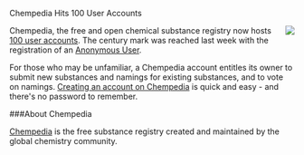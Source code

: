 Chempedia Hits 100 User Accounts

<a href="http://chempedia.com"><img src="http://zusammen-blog.s3.amazonaws.com/assets/20091015/chempedia.png" align="right"></img></a>Chempedia, the free and open chemical substance registry now hosts [100 user accounts](http://chempedia.com/users). The century mark was reached last week with the registration of an [Anonymous User](http://chempedia.com/users/101).

For those who may be unfamiliar, a Chempedia account entitles its owner to submit new substances and namings for existing substances, and to vote on namings. [Creating an account on Chempedia](http://chempedia.com/login) is quick and easy - and there's no password to remember.

###About Chempedia

[Chempedia](http://chempedia.com) is the free substance registry created and maintained by the global chemistry community.